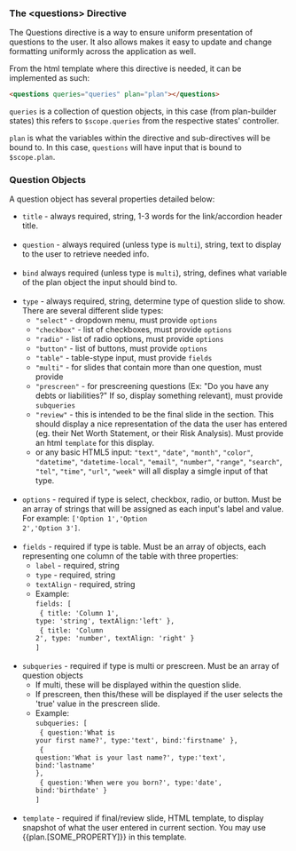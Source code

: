 ### The &lt;questions> Directive

The Questions directive is a way to ensure uniform presentation of questions to the user. It also allows makes it easy to update and change formatting uniformly across the application as well.

From the html template where this directive is needed, it can be implemented as such:

```html
<questions queries="queries" plan="plan"></questions>
```

<code>queries</code> is a collection of question objects, in this case (from plan-builder states) this refers to <code>$scope.queries</code> from the respective states' controller.

<code>plan</code> is what the variables within the directive and sub-directives will be bound to. In this case, <code>questions</code> will have input that is bound to <code>$scope.plan</code>.


### Question Objects

A question object has several properties detailed below:
* <code>title</code> - always required, string, 1-3 words for the link/accordion header title.
<br><br>
* <code>question</code> - always required (unless type is <code>multi</code>), string, text to display to the user to retrieve needed info.
<br><br>
* <code>bind</code> always required (unless type is <code>multi</code>), string, defines what variable of the plan object the input should bind to.
<br><br>
* <code>type</code> - always required, string, determine type of question slide to show. There are several different slide types:
  - <code>"select"</code> - dropdown menu, must provide <code>options</code>
  - <code>"checkbox"</code> - list of checkboxes, must provide <code>options</code>
  - <code>"radio"</code> - list of radio options, must provide <code>options</code>
  - <code>"button"</code> - list of buttons, must provide <code>options</code>
  - <code>"table"</code> - table-stype input, must provide <code>fields</code>
  - <code>"multi"</code> - for slides that contain more than one question, must provide 
  - <code>"prescreen"</code> - for prescreening questions (Ex: "Do you have any debts or liabilities?" If so, display something relevant), must provide <code>subqueries</code>
  - <code>"review"</code> - this is intended to be the final slide in the section. This should display a nice representation of the data the user has entered (eg. their Net Worth Statement, or their Risk Analysis). Must provide an html <code>template</code> for this display.
  - or any basic HTML5 input: <code>"text"</code>, <code>"date"</code>, <code>"month"</code>, <code>"color"</code>, <code>"datetime"</code>, <code>"datetime-local"</code>, <code>"email"</code>, <code>"number"</code>, <code>"range"</code>, <code>"search"</code>, <code>"tel"</code>, <code>"time"</code>, <code>"url"</code>, <code>"week"</code> will all display a simgle input of that type.
<br><br>
* <code>options</code> - required if type is select, checkbox, radio, or button. Must be an array of strings that will be assigned as each input's label and value. For example: <code>['Option 1','Option 2','Option 3']</code>.
<br><br>
* <code>fields</code> - required if type is table. Must be an array of objects, each representing one column of the table with three properties:
  - <code>label</code> - required, string
  - <code>type</code> - required, string
  - <code>textAlign</code> - required, string
  - Example:<br><code>fields: [</code><br><code>  { title: 'Column 1', type: 'string', textAlign:'left' },</code><br><code>  { title: 'Column 2', type: 'number', textAlign: 'right' }</code><br><code>]</code>
<br><br>
* <code>subqueries</code> - required if type is multi or prescreen. Must be an array of question objects
  - If multi, these will be displayed within the question slide.
  - If prescreen, then this/these will be displayed if the user selects the 'true' value in the prescreen slide.
  - Example:<br><code>subqueries: [</code><br><code>  { question:'What is your first name?', type:'text', bind:'firstname' },</code><br><code>  { question:'What is your last name?', type:'text', bind:'lastname' },</code><br><code>  { question:'When were you born?', type:'date', bind:'birthdate' }</code><br><code>]</code>
<br><br>
* <code>template</code> - required if final/review slide, HTML template, to display snapshot of what the user entered in current section. You may use {{plan.[SOME_PROPERTY]}} in this template.
